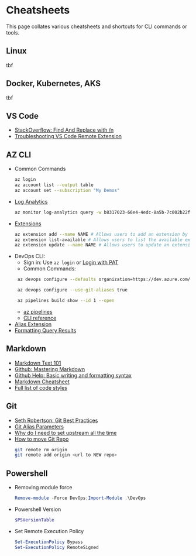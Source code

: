 # Cheatsheets

This page collates various cheatsheets and shortcuts for CLI commands or tools.

## Linux
tbf

## Docker, Kubernetes, AKS
tbf

## VS Code
* [StackOverflow: Find And Replace with /n](http://stackoverflow.com/questions/30351529/find-and-replace-with-a-newline-in-visual-studio-code)
* [Troubleshooting VS Code Remote Extension](https://code.visualstudio.com/docs/remote/troubleshooting)

## AZ CLI

* Common Commands
  ```bash
  az login
  az account list --output table
  az account set --subscription "My Demos"
  ```
* [Log Analytics](https://github.com/Azure/azure-cli-extensions/tree/master/src/log-analytics)
  ```bash
  az monitor log-analytics query -w b8317023-66e4-4edc-8a5b-7c002b22f92f --analytics-query -t PT12H
  ```
* [Extensions](https://docs.microsoft.com/en-us/cli/azure/azure-cli-extensions-overview?view=azure-cli-latest)
  ```bash
  az extension add --name NAME # Allows users to add an extension by name
  az extension list-available # Allows users to list the available extensions in the index
  az extension update --name NAME # Allows users to update an extensio
  ```
* DevOps CLI:
  * Sign in: Use `az login` or [Login with PAT](https://docs.microsoft.com/en-us/azure/devops/cli/log-in-via-pat?view=azure-devops&tabs=windows)
  * Common Commands:
  ```bash
   az devops configure --defaults organization=https://dev.azure.com/contoso project=ContosoWebApp

   az devops configure --use-git-aliases true

   az pipelines build show --id 1 --open

  ```
  * [az pipelines](https://docs.microsoft.com/en-us/cli/azure/ext/azure-devops/pipelines?view=azure-cli-latest)
  * [CLI reference](https://docs.microsoft.com/en-us/cli/azure/ext/azure-devops/?view=azure-cli-latest)
* [Alias Extension](https://docs.microsoft.com/en-us/cli/azure/azure-cli-extension-alias?view=azure-cli-latest)
* [Formatting Query Results](https://docs.microsoft.com/en-us/cli/azure/query-azure-cli?view=azure-cli-latest)



## Markdown
* [Markdown Text 101](https://gist.github.com/Almeeida/41a664d8d5f3a8855591c2f1e0e07b19)
* [Github: Mastering Markdown](https://guides.github.com/features/mastering-markdown)
* [Github Help: Basic writing and formatting syntax](https://help.github.com/en/github/writing-on-github/basic-writing-and-formatting-syntax)
* [Markdown Cheatsheet](https://github.com/adam-p/markdown-here/wiki/Markdown-Cheatsheet)
* [Full list of code styles](https://highlightjs.org/static/demo/)


## Git
* [Seth Robertson: Git Best Practices](https://sethrobertson.github.io/GitBestPractices/)
* [Git Alias Parameters](https://jondavidjohn.com/git-aliases-parameters)
* [Why do I need to set upstream all the time](https://stackoverflow.com/questions/6089294/why-do-i-need-to-do-set-upstream-all-the-time)
* [How to move Git Repo](https://www.atlassian.com/git/tutorials/git-move-repository)
  ```bash
  git remote rm origin
  git remote add origin <url to NEW repo>
  ```


## Powershell
* Removing module force
  ```powershell
  Remove-module -Force DevOps;Import-Module .\DevOps
  ```
* Powershell Version
  ```powershell
  $PSVersionTable
  ```
* Set Remote Execution Policy
  ```powershell
  Set-ExecutionPolicy Bypass
  Set-ExecutionPolicy RemoteSigned
  ```